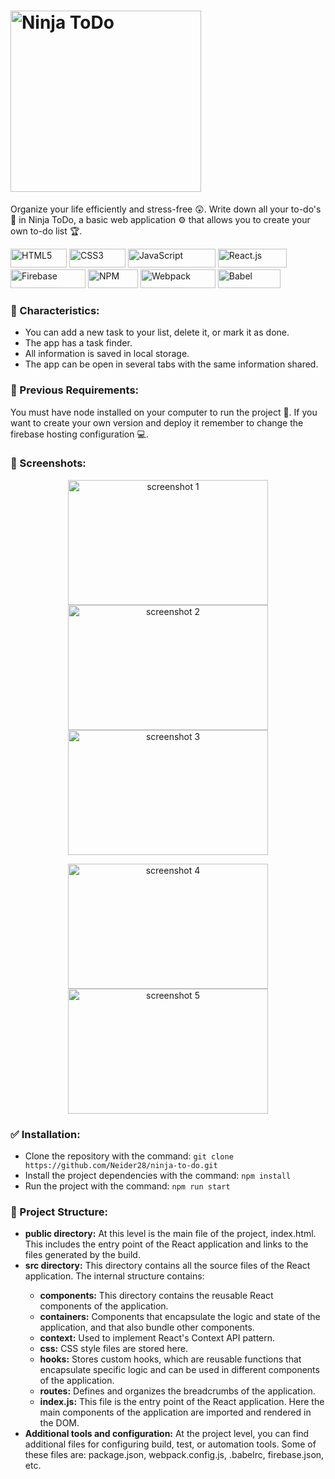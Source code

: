 <h1 align="left"> <img src="https://i.postimg.cc/tJrzMrz7/icon.png" alt="Ninja ToDo" width="305" height="290" /> </h1>
<p align="left">Organize your life efficiently and stress-free 😲. Write down all your to-do's 📝 in Ninja ToDo, a basic web application ⚙ that allows you to create your own to-do list 🏆.</p>

<p align="left"> <img src="https://img.shields.io/badge/HTML5-E34F26?style=for-the-badge&logo=html5&logoColor=white" alt="HTML5" width="90" height="30"/> <img src="https://img.shields.io/badge/CSS3-1572B6?style=for-the-badge&logo=css3&logoColor=white" alt="CSS3" width="90" height="30"/> <img src="https://img.shields.io/badge/JavaScript-323330?style=for-the-badge&logo=javascript&logoColor=F7DF1E" alt="JavaScript" width="140" height="30"/> <img src="https://img.shields.io/badge/React-20232A?style=for-the-badge&logo=react&logoColor=61DAFB" alt="React.js" width="110" height="30"/> <img src="https://img.shields.io/badge/firebase-ffca28?style=for-the-badge&logo=firebase&logoColor=black" alt="Firebase" width="120" height="30"/> <img src="https://img.shields.io/badge/npm-CB3837?style=for-the-badge&logo=npm&logoColor=white" alt="NPM" width="80" height="30"/> <img src="https://img.shields.io/badge/Webpack-8DD6F9?style=for-the-badge&logo=Webpack&logoColor=white" alt="Webpack" width="120" height="30"/> <img src="https://img.shields.io/badge/Babel-F9DC3E?style=for-the-badge&logo=babel&logoColor=white" alt="Babel" width="100" height="30"/> </p>

<h3 align="left">🔧 Characteristics:</h3>
<ul>
  <li>You can add a new task to your list, delete it, or mark it as done.</li>
  <li>The app has a task finder.</li>
  <li>All information is saved in local storage.</li>
  <li>The app can be open in several tabs with the same information shared.</li>
</ul>

<h3 align="left">🔨 Previous Requirements:</h3>
<p align="left">You must have node installed on your computer to run the project 📌. If you want to create your own version and deploy it remember to change the firebase hosting configuration 💻.</p>

<h3 align="left">📲 Screenshots:</h3>
<p align="center"> <img src="https://i.postimg.cc/L68LG3Vm/ninja-1.png" alt="screenshot 1" width="320" height="200" /> <img src="https://i.postimg.cc/gcQLBbrH/ninja-2.png" alt="screenshot 2" width="320" height="200" /> <img src="https://i.postimg.cc/dtcSd1rb/ninja-3.png" alt="screenshot 3" width="320" height="200" /> </p>
<p align="center"> <img src="https://i.postimg.cc/pVCq9ZVF/ninja-4.png" alt="screenshot 4" width="320" height="200" /> <img src="https://i.postimg.cc/YSJqzYpN/ninja-5.png" alt="screenshot 5" width="320" height="200" /> </p>

<h3 align="left">✅ Installation:</h3>
<ul>
  <li>Clone the repository with the command: <code>git clone https://github.com/Neider28/ninja-to-do.git</code></li>
  <li>Install the project dependencies with the command: <code>npm install</code></li>
  <li>Run the project with the command: <code>npm run start</code></li>
</ul>

<h3 align="left">📂 Project Structure:</h3>
<ul>
  <li><b>public directory:</b> At this level is the main file of the project, index.html. This includes the entry point of the React application and links to the files generated by the build.</li>
  <li><b>src directory:</b> This directory contains all the source files of the React application. The internal structure contains:</li>
    <ul>
      <li><b>components:</b> This directory contains the reusable React components of the application.</li>
      <li><b>containers:</b> Components that encapsulate the logic and state of the application, and that also bundle other components.</li>
      <li><b>context:</b> Used to implement React's Context API pattern.</li>
      <li><b>css:</b> CSS style files are stored here.</li>
      <li><b>hooks:</b> Stores custom hooks, which are reusable functions that encapsulate specific logic and can be used in different components of the application.</li>
      <li><b>routes:</b> Defines and organizes the breadcrumbs of the application.</li>
      <li><b>index.js:</b> This file is the entry point of the React application. Here the main components of the application are imported and rendered in the DOM.</li>
    </ul>
  <li><b>Additional tools and configuration:</b> At the project level, you can find additional files for configuring build, test, or automation tools. Some of these files are: package.json, webpack.config.js, .babelrc, firebase.json, etc.</li>
</ul>
